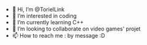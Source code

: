 - 👋 Hi, I’m @TorielLink
- 👀 I’m interested in coding
- 🌱 I’m currently learning C++
- 💞️ I’m looking to collaborate on video games' projet
- 📫 How to reach me : by message :D

<!---
TorielLink/TorielLink is a ✨ special ✨ repository because its `README.md` (this file) appears on your GitHub profile.
You can click the Preview link to take a look at your changes.
--->
